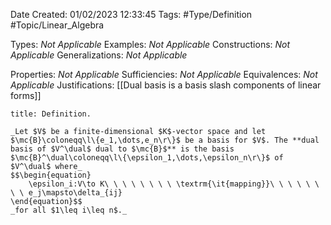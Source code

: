 <div class="topSpace"></div>

Date Created: 01/02/2023 12:33:45
Tags: #Type/Definition #Topic/Linear_Algebra

Types: _Not Applicable_
Examples: _Not Applicable_
Constructions: _Not Applicable_
Generalizations: _Not Applicable_

Properties: _Not Applicable_
Sufficiencies: _Not Applicable_
Equivalences: _Not Applicable_
Justifications: [[Dual basis is a basis slash components of linear forms]]

``` ad-Definition
title: Definition.

_Let $V$ be a finite-dimensional $K$-vector space and let $\mc{B}\coloneqq\l\{e_1,\dots,e_n\r\}$ be a basis for $V$. The **dual basis of $V^\dual$ dual to $\mc{B}$** is the basis $\mc{B}^\dual\coloneqq\l\{\epsilon_1,\dots,\epsilon_n\r\}$ of $V^\dual$ where_
$$\begin{equation}
    \epsilon_i:V\to K\ \ \ \ \ \ \ \ \textrm{\it{mapping}}\ \ \ \ \ \ \ \ e_j\mapsto\delta_{ij}
\end{equation}$$
_for all $1\leq i\leq n$._

```
